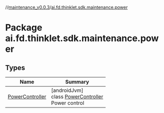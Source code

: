 //[maintenance_v0.0.3](../../index.md)/[ai.fd.thinklet.sdk.maintenance.power](index.md)

# Package ai.fd.thinklet.sdk.maintenance.power

## Types

| Name | Summary |
|---|---|
| [PowerController](-power-controller/index.md) | [androidJvm]<br>class [PowerController](-power-controller/index.md)<br>Power control |

